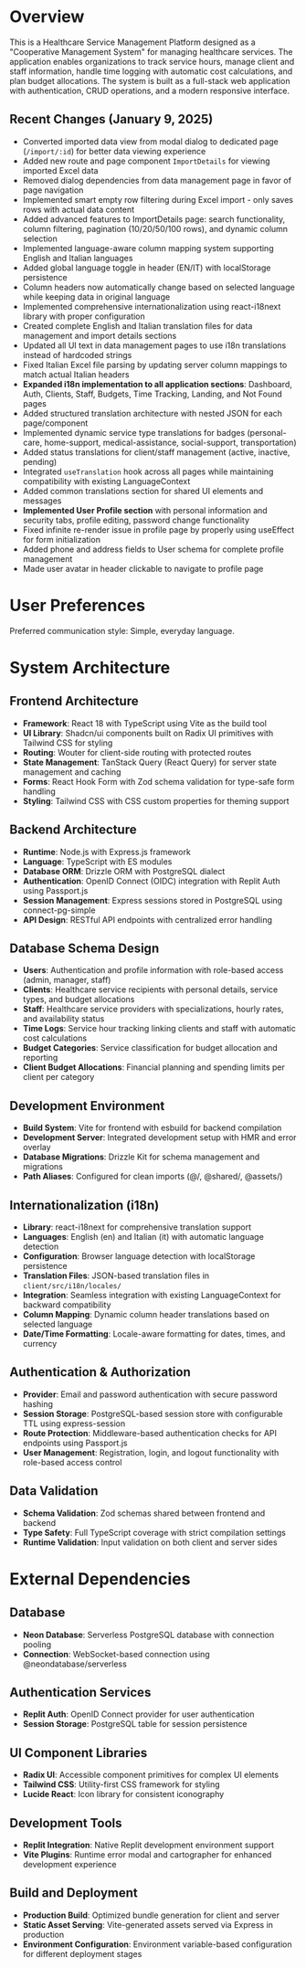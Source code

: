 # Overview

This is a Healthcare Service Management Platform designed as a "Cooperative Management System" for managing healthcare services. The application enables organizations to track service hours, manage client and staff information, handle time logging with automatic cost calculations, and plan budget allocations. The system is built as a full-stack web application with authentication, CRUD operations, and a modern responsive interface.

## Recent Changes (January 9, 2025)
- Converted imported data view from modal dialog to dedicated page (`/import/:id`) for better data viewing experience
- Added new route and page component `ImportDetails` for viewing imported Excel data
- Removed dialog dependencies from data management page in favor of page navigation
- Implemented smart empty row filtering during Excel import - only saves rows with actual data content
- Added advanced features to ImportDetails page: search functionality, column filtering, pagination (10/20/50/100 rows), and dynamic column selection
- Implemented language-aware column mapping system supporting English and Italian languages
- Added global language toggle in header (EN/IT) with localStorage persistence
- Column headers now automatically change based on selected language while keeping data in original language
- Implemented comprehensive internationalization using react-i18next library with proper configuration
- Created complete English and Italian translation files for data management and import details sections
- Updated all UI text in data management pages to use i18n translations instead of hardcoded strings
- Fixed Italian Excel file parsing by updating server column mappings to match actual Italian headers
- **Expanded i18n implementation to all application sections**: Dashboard, Auth, Clients, Staff, Budgets, Time Tracking, Landing, and Not Found pages
- Added structured translation architecture with nested JSON for each page/component
- Implemented dynamic service type translations for badges (personal-care, home-support, medical-assistance, social-support, transportation)
- Added status translations for client/staff management (active, inactive, pending)
- Integrated `useTranslation` hook across all pages while maintaining compatibility with existing LanguageContext
- Added common translations section for shared UI elements and messages
- **Implemented User Profile section** with personal information and security tabs, profile editing, password change functionality
- Fixed infinite re-render issue in profile page by properly using useEffect for form initialization
- Added phone and address fields to User schema for complete profile management
- Made user avatar in header clickable to navigate to profile page

# User Preferences

Preferred communication style: Simple, everyday language.

# System Architecture

## Frontend Architecture
- **Framework**: React 18 with TypeScript using Vite as the build tool
- **UI Library**: Shadcn/ui components built on Radix UI primitives with Tailwind CSS for styling
- **Routing**: Wouter for client-side routing with protected routes
- **State Management**: TanStack Query (React Query) for server state management and caching
- **Forms**: React Hook Form with Zod schema validation for type-safe form handling
- **Styling**: Tailwind CSS with CSS custom properties for theming support

## Backend Architecture
- **Runtime**: Node.js with Express.js framework
- **Language**: TypeScript with ES modules
- **Database ORM**: Drizzle ORM with PostgreSQL dialect
- **Authentication**: OpenID Connect (OIDC) integration with Replit Auth using Passport.js
- **Session Management**: Express sessions stored in PostgreSQL using connect-pg-simple
- **API Design**: RESTful API endpoints with centralized error handling

## Database Schema Design
- **Users**: Authentication and profile information with role-based access (admin, manager, staff)
- **Clients**: Healthcare service recipients with personal details, service types, and budget allocations
- **Staff**: Healthcare service providers with specializations, hourly rates, and availability status
- **Time Logs**: Service hour tracking linking clients and staff with automatic cost calculations
- **Budget Categories**: Service classification for budget allocation and reporting
- **Client Budget Allocations**: Financial planning and spending limits per client per category

## Development Environment
- **Build System**: Vite for frontend with esbuild for backend compilation
- **Development Server**: Integrated development setup with HMR and error overlay
- **Database Migrations**: Drizzle Kit for schema management and migrations
- **Path Aliases**: Configured for clean imports (@/, @shared/, @assets/)

## Internationalization (i18n)
- **Library**: react-i18next for comprehensive translation support
- **Languages**: English (en) and Italian (it) with automatic language detection
- **Configuration**: Browser language detection with localStorage persistence
- **Translation Files**: JSON-based translation files in `client/src/i18n/locales/`
- **Integration**: Seamless integration with existing LanguageContext for backward compatibility
- **Column Mapping**: Dynamic column header translations based on selected language
- **Date/Time Formatting**: Locale-aware formatting for dates, times, and currency

## Authentication & Authorization
- **Provider**: Email and password authentication with secure password hashing
- **Session Storage**: PostgreSQL-based session store with configurable TTL using express-session
- **Route Protection**: Middleware-based authentication checks for API endpoints using Passport.js
- **User Management**: Registration, login, and logout functionality with role-based access control

## Data Validation
- **Schema Validation**: Zod schemas shared between frontend and backend
- **Type Safety**: Full TypeScript coverage with strict compilation settings
- **Runtime Validation**: Input validation on both client and server sides

# External Dependencies

## Database
- **Neon Database**: Serverless PostgreSQL database with connection pooling
- **Connection**: WebSocket-based connection using @neondatabase/serverless

## Authentication Services
- **Replit Auth**: OpenID Connect provider for user authentication
- **Session Storage**: PostgreSQL table for session persistence

## UI Component Libraries
- **Radix UI**: Accessible component primitives for complex UI elements
- **Tailwind CSS**: Utility-first CSS framework for styling
- **Lucide React**: Icon library for consistent iconography

## Development Tools
- **Replit Integration**: Native Replit development environment support
- **Vite Plugins**: Runtime error modal and cartographer for enhanced development experience

## Build and Deployment
- **Production Build**: Optimized bundle generation for client and server
- **Static Asset Serving**: Vite-generated assets served via Express in production
- **Environment Configuration**: Environment variable-based configuration for different deployment stages